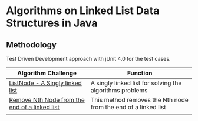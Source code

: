 # Algorithms on Linked List Data Structures in Java

## Methodology
Test Driven Development approach with jUnit 4.0 for the test cases.

| Algorithm Challenge                   | Function                                                                                                                                      |
|---------------------------------------|-----------------------------------------------------------------------------------------------------------------------------------------------|
| [ListNode - A Singly linked list](https://github.com/Austinuc/Algorithms-and-Data-Structures-in-Java/blob/main/src/main/java/LinkedListsAlgorithms/ListNode.java)   | A singly linked list for solving the algorithms problems                                                                                      |
| [Remove Nth Node from the end of a linked list](https://github.com/Austinuc/Algorithms-and-Data-Structures-in-Java/blob/main/src/main/java/LinkedListsAlgorithms/RemoveNthNodeFromEnd.java) | This method removes the Nth node from the end of a linked list                                                                                |
| []()                                  |  |